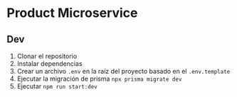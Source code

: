 # Product Microservice

## Dev

1. Clonar el repositorio
2. Instalar dependencias
3. Crear un archivo `.env` en la raíz del proyecto basado en el `.env.template`
4. Ejecutar la migración de prisma `npx prisma migrate dev`
5. Ejecutar `npm run start:dev`